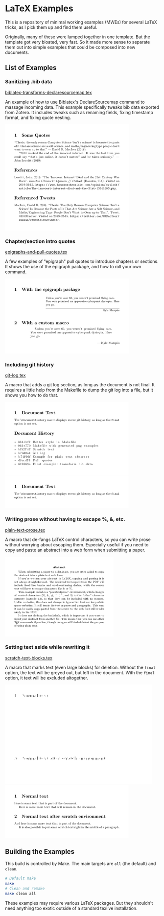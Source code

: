 LaTeX Examples
==================================================

This is a repository of minimal working examples (MWEs) for several LaTeX
tricks, as I pick them up and find them useful.

Originally, many of these were lumped together in one template.
But the template got very bloated, very fast.
So it made more sense to separate them out into
simple examples that could be composed into new documents.

List of Examples
--------------------------------------------------

### Sanitizing .bib data

[biblatex-transforms-declaresourcemap.tex](biblatex-transforms-declaresourcemap.tex)

An example of how to use Biblatex's DeclareSourcemap command to massage incoming data.
This example specifically tweaks bib data exported from Zotero.
It includes tweaks such as renaming fields, fixing timestamp format, and fixing quote nesting.

![](previews/biblatex-transforms-declaresourcemap.png)

### Chapter/section intro quotes

[epigraphs-and-pull-quotes.tex](epigraphs-and-pull-quotes.tex)

A few examples of "epigraph" pull quotes to introduce chapters or sections.
It shows the use of the epigraph package, and how to roll your own command.

![](previews/epigraphs-and-pull-quotes.png)

### Including git history

[git-log.tex](git-log.tex)

A macro that adds a git log section, as long as the document is not final.
It requires a little help from the Makefile to dump the git log into a file,
but it shows you how to do that.

![](previews/git-log.png)
![](previews/git-log-final.png)

### Writing prose without having to escape %, &, etc.

[plain-text-prose.tex](plain-text-prose.tex)

A macro that de-fangs LaTeX control characters, so you can write prose without worrying about escaping them.
Especially useful if you need to copy and paste an abstract into a web form when submitting a paper.

![](previews/plain-text-prose.png)

### Setting text aside while rewriting it

[scratch-text-blocks.tex](scratch-text-blocks.tex)

A macro that marks text (even large blocks) for deletion.
Without the `final` option, the text will be greyed out, but left in the document.
With the `final` option, it text will be excluded altogether.

![](previews/scratch-text-blocks.png)
![](previews/scratch-text-blocks-final.png)


Building the Examples
--------------------------------------------------

This build is controlled by Make. The main targets are `all` (the default) and `clean`.

```bash
# Default make
make
# Clean and remake
make clean all
```

These examples may require various LaTeX packages.
But they shouldn't need anything too exotic outside of a standard texlive installation.
